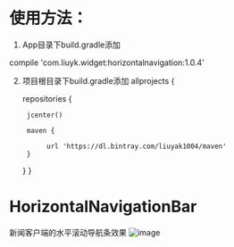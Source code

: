 
# 使用方法：

 1. App目录下build.gradle添加

 compile 'com.liuyk.widget:horizontalnavigation:1.0.4'

 2. 项目根目录下build.gradle添加
 allprojects {

     repositories {

         jcenter()

         maven {

              url 'https://dl.bintray.com/liuyak1004/maven'
         }
    }
}


# HorizontalNavigationBar
新闻客户端的水平滚动导航条效果
![image](https://github.com/liuyak/HorizontalNavigationBar/raw/master/Screenshots.jpg)
